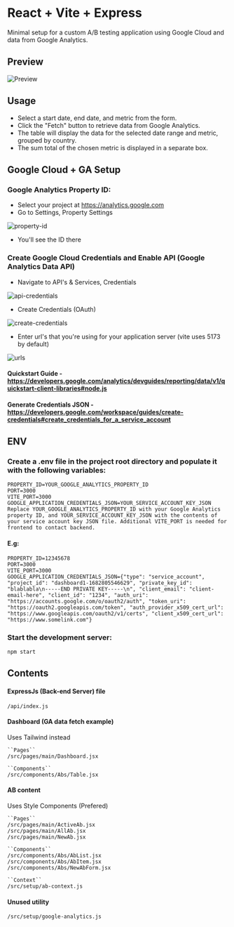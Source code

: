 # React + Vite + Express

Minimal setup for a custom A/B testing application using Google Cloud and data from Google Analytics.

## Preview

![Preview](public/Preview.png)

## Usage

- Select a start date, end date, and metric from the form.
- Click the "Fetch" button to retrieve data from Google Analytics.
- The table will display the data for the selected date range and metric, grouped by country.
- The sum total of the chosen metric is displayed in a separate box.

## Google Cloud + GA Setup

### Google Analytics Property ID:

- Select your project at https://analytics.google.com
- Go to Settings, Property Settings

![property-id](zzzGuide/propertyID.png)

- You'll see the ID there

### Create Google Cloud Credentials and Enable API (Google Analytics Data API)

- Navigate to API's & Services, Credentials

![api-credentials](zzzGuide/api-credentials.png)

- Create Credentials (OAuth)

![create-credentials](zzzGuide/createOAuth.png)

- Enter url's that you're using for your application server (vite uses 5173 by default)

![urls](zzzGuide/oauthURLs.png)

#### Quickstart Guide - https://developers.google.com/analytics/devguides/reporting/data/v1/quickstart-client-libraries#node.js

#### Generate Credentials JSON - https://developers.google.com/workspace/guides/create-credentials#create_credentials_for_a_service_account

## ENV

### Create a .env file in the project root directory and populate it with the following variables:

```
PROPERTY_ID=YOUR_GOOGLE_ANALYTICS_PROPERTY_ID
PORT=3000
VITE_PORT=3000
GOOGLE_APPLICATION_CREDENTIALS_JSON=YOUR_SERVICE_ACCOUNT_KEY_JSON
Replace YOUR_GOOGLE_ANALYTICS_PROPERTY_ID with your Google Analytics property ID, and YOUR_SERVICE_ACCOUNT_KEY_JSON with the contents of your service account key JSON file. Additional VITE_PORT is needed for frontend to contact backend.
```

#### E.g:

```
PROPERTY_ID=12345678
PORT=3000
VITE_PORT=3000
GOOGLE_APPLICATION_CREDENTIALS_JSON={"type": "service_account", "project_id": "dashboard1-1682805546629", "private_key_id": "blablabla\n-----END PRIVATE KEY-----\n", "client_email": "client-email-here", "client_id": "1234", "auth_uri": "https://accounts.google.com/o/oauth2/auth", "token_uri": "https://oauth2.googleapis.com/token", "auth_provider_x509_cert_url": "https://www.googleapis.com/oauth2/v1/certs", "client_x509_cert_url": "https://www.somelink.com"}
```

### Start the development server:

```
npm start
```

## Contents

#### ExpressJs (Back-end Server) file

```
/api/index.js
```

#### Dashboard (GA data fetch example)

Uses Tailwind instead

```
``Pages``
/src/pages/main/Dashboard.jsx

``Components``
/src/components/Abs/Table.jsx
```

#### AB content

Uses Style Components (Prefered)

```
``Pages``
/src/pages/main/ActiveAb.jsx
/src/pages/main/AllAb.jsx
/src/pages/main/NewAb.jsx

``Components``
/src/components/Abs/AbList.jsx
/src/components/Abs/AbItem.jsx
/src/components/Abs/NewAbForm.jsx

``Context``
/src/setup/ab-context.js
```

#### Unused utility

```
/src/setup/google-analytics.js
```
